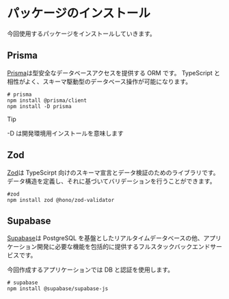 # パッケージのインストール

今回使用するパッケージをインストールしていきます。

## Prisma

[Prisma](https://www.prisma.io)は型安全なデータベースアクセスを提供する ORM です。
TypeScript と相性がよく、スキーマ駆動型のデータベース操作が可能になります。

```shell
# prisma
npm install @prisma/client
npm install -D prisma
```

> [!TIP]
> -D は開発環境用インストールを意味します

## Zod

[Zod](https://zod.dev)は TypeScirpt 向けのスキーマ宣言とデータ検証のためのライブラリです。
データ構造を定義し、それに基づいてバリデーションを行うことができます。

```shell
#zod
npm install zod @hono/zod-validator
```

## Supabase

[Supabase](https://supabase.com)は PostgreSQL を基盤としたリアルタイムデータベースの他、アプリケーション開発に必要な機能を包括的に提供するフルスタックバックエンドサービスです。

今回作成するアプリケーションでは DB と認証を使用します。

```shell
# supabase
npm install @supabase/supabase-js
```
